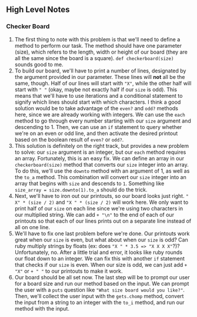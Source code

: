 ## High Level Notes

### Checker Board
1. The first thing to note with this problem is that we'll need to define a method to perform our task. The method should have one parameter (size), which refers to the length, width or height of our board (they are all the same since the board is a square). `def checkerboard(size)` sounds good to me.
1. To build our board, we'll have to print a number of lines, designated by the argument provided in our parameter. These lines will **not** all be the same, though. Half of our lines will start with `"X"`, while the other half will start with `" "` (okay, maybe not exactly half if our `size` is odd). This means that we'll have to use iterations and a conditional statement to signify which lines should start with which characters. I think a good solution would be to take advantage of the `even?` and `odd?` methods here, since we are already working with integers. We can use the `each` method to go through every number starting with our `size` argument and descending to 1. Then, we can use an `if` statement to query whether we're on an even or odd line, and then activate the desired printout based on the boolean result of `even?` or `odd?`.
1. This solution is definitely on the right track, but provides a new problem to solve: our `size` argument is an integer, but our `each` method requires an array. Fortunately, this is an easy fix. We can define an array in our `checkerboard(size)` method that converts our `size` integer into an array. To do this, we'll use the `downto` method with an argument of 1, as well as the `to_a` method. This combination will convert our `size` integer into an array that begins with `size` and descends to `1`. Something like `size_array = size.downto(1).to_a` should do the trick.
1. Next, we'll have to iron out our printouts, so our board looks just right. `" X" * (size / 2)` and `"X " * (size / 2)` will work here. We only want to print half of our `size` on each line since we're using two characters in our multiplied string. We can add `+ "\n"` to the end of each of our printouts so that each of our lines prints out on a separate line instead of all on one line.
1. We'll have to fix one last problem before we're done. Our printouts work great when our `size` is even, but what about when our `size` is odd? Can ruby multiply strings by floats (ex: does `"X " * 3.5 => "X X X X"`?)? Unfortunately, no. After a little trial and error, it looks like ruby rounds our float down to an integer. We can fix this with another `if` statement that checks if our `size` is even. When our size is odd, we can just add `+ "X"` or `+ " "` to our printouts to make it work.
1. Our board should be all set now. The last step will be to prompt our user for a board size and run our method based on the input. We can prompt the user with a `puts` question like `"What size board would you like?"`. Then, we'll collect the user input with the `gets.chomp` method, convert the input from a string to an integer with the `to_i` method, and run our method with the input.
